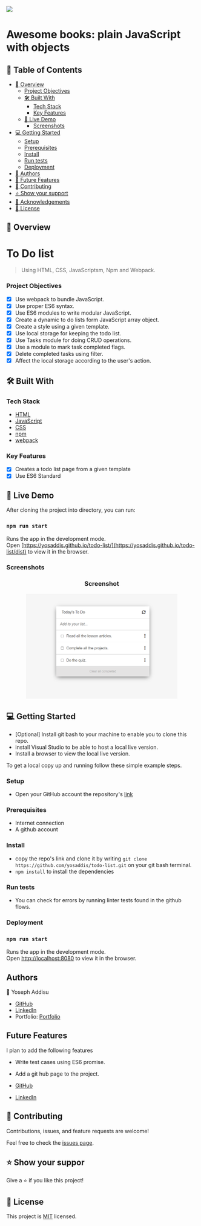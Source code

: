 ![](https://img.shields.io/badge/yosaddis-blue)

# Awesome books: plain JavaScript with objects

## 📗 Table of Contents

- [📖 Overview](#about-project)
  - [Project Objectives](#project-objectives)
  - [🛠 Built With](#built-with)
    - [Tech Stack](#tech-stack)
    - [Key Features](#key-features)
  - [🚀 Live Demo](#live-demo)
    - [Screenshots](#screenshots)
- [💻 Getting Started](#getting-started)
  - [Setup](#setup)
  - [Prerequisites](#prerequisites)
  - [Install](#install)
  - [Run tests](#run-tests)
  - [Deployment](#deployment)
- [👥 Authors](#authors)
- [🔭 Future Features](#future-features)
- [🤝 Contributing](#contributing)
- [⭐️ Show your support](#support)
- [🙏 Acknowledgements](#acknowledgements)
- [📝 License](#license)

## 📖 Overview <a name="about-project"></a>

# To Do list

> Using HTML, CSS, JavaScriptsm, Npm and Webpack.

### Project Objectives <a name="project-objectives"></a>

- [x] Use webpack to bundle JavaScript.
- [x] Use proper ES6 syntax.
- [x] Use ES6 modules to write modular JavaScript.
- [x] Create a dynamic to do lists form JavaScript array object.
- [x] Create a style using a given template.
- [x] Use local storage for keeping the todo list.
- [x] Use Tasks module for doing CRUD operations.
- [x] Use a module to mark task completed flags.
- [x] Delete completed tasks using filter.
- [x] Affect the local storage according to the user's action.

## 🛠 Built With <a name="built-with"></a>

### Tech Stack <a name="tech-stack"></a>

- [HTML](https://developer.mozilla.org/en-US/docs/Web/HTML)
- [JavaScript](https://developer.mozilla.org/en-US/docs/Web/JavaScript)
- [CSS](https://developer.mozilla.org/en-US/docs/Web/CSS)
- [npm](#)
- [webpack](#)

### Key Features <a name="key-features"></a>

- [x] Creates a todo list page from a given template
- [x] Use ES6 Standard

## 🚀 Live Demo <a name="live-demo"></a>

After cloning the project into directory, you can run:

### `npm run start`

Runs the app in the development mode.\
Open [https://yosaddis.github.io/todo-list/](https://yosaddis.github.io/todo-list/dist) to view it in the browser.

### Screenshots <a name="screenshots"></a>

<h3 align="center">Screenshot</h3>
<p align="center">
  <img width="400" src="screenshot/screenshot_1.png">
</P>

## 💻 Getting Started <a name="getting-started"></a>

- [Optional] Install git bash to your machine to enable you to clone this repo.
- install Visual Studio to be able to host a local live version.
- Install a browser to view the local live version.

To get a local copy up and running follow these simple example steps.

### Setup <a name="setup"></a>

- Open your GitHub account the repository's [link](https://github.com/yosaddis/todo-list)

### Prerequisites <a name="prerequisites"></a>

- Internet connection
- A github account

### Install <a name="install"></a>

- copy the repo's link and clone it by writing `git clone https://github.com/yosaddis/todo-list.git` on your git bash terminal.
- `npm install` to install the dependencies

### Run tests <a name="run-tests"></a>

- You can check for errors by running linter tests found in the github flows.

### Deployment <a name="deployment"></a>

### `npm run start`

Runs the app in the development mode.\
Open [http://localhost:8080](http://localhost:8080) to view it in the browser.

## Authors <a name="authors"></a>

👤 Yoseph Addisu

- [GitHub](https://github.com/yosaddis)
- [LinkedIn](https://www.linkedin.com/in/yoseph-addisu-79a58b60)
- Portfolio: [Portfolio](https:https://yoseph-portfolio.onrender.com/)

## Future Features <a name="#future-features"></a>

I plan to add the following features

- Write test cases using ES6 promise.
- Add a git hub page to the project.

- [GitHub](https://github.com/yosaddis)
- [LinkedIn](https://www.linkedin.com/in/yoseph-addisu-79a58b60)

## 🤝 Contributing <a name="contributing"></a>

Contributions, issues, and feature requests are welcome!

Feel free to check the [issues page](../../issues/).

## ⭐️ Show your suppor <a name="support"></a>

Give a ⭐️ if you like this project!

## 📝 License <a name="license"></a>

This project is [MIT](./LICENSE.md) licensed.
